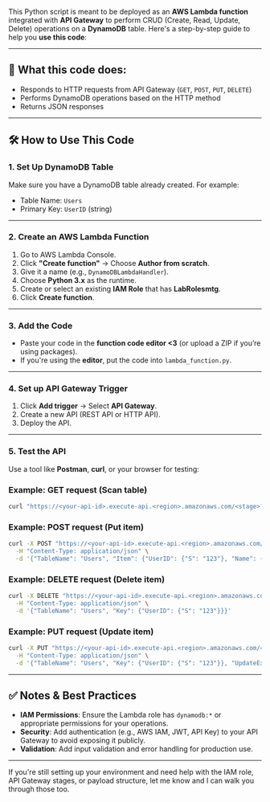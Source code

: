 This Python script is meant to be deployed as an **AWS Lambda function** integrated with **API Gateway** to perform CRUD (Create, Read, Update, Delete) operations on a **DynamoDB** table. Here's a step-by-step guide to help you **use this code**:

---

## 🧠 What this code does:

* Responds to HTTP requests from API Gateway (`GET`, `POST`, `PUT`, `DELETE`)
* Performs DynamoDB operations based on the HTTP method
* Returns JSON responses

---

## 🛠️ How to Use This Code

### 1. **Set Up DynamoDB Table**

Make sure you have a DynamoDB table already created. For example:

* Table Name: `Users`
* Primary Key: `UserID` (string)

---

### 2. **Create an AWS Lambda Function**

1. Go to AWS Lambda Console.
2. Click **"Create function"** → Choose **Author from scratch**.
3. Give it a name (e.g., `DynamoDBLambdaHandler`).
4. Choose **Python 3.x** as the runtime.
5. Create or select an existing **IAM Role** that has **LabRolesmtg**.
6. Click **Create function**.

---

### 3. **Add the Code**

* Paste your code in the **function code editor <3** (or upload a ZIP if you’re using packages).
* If you're using the **editor**, put the code into `lambda_function.py`.

---

### 4. **Set up API Gateway Trigger**

1. Click **Add trigger** → Select **API Gateway**.
2. Create a new API (REST API or HTTP API).
3. Deploy the API.

---

### 5. **Test the API**

Use a tool like **Postman**, **curl**, or your browser for testing:

### Example: GET request (Scan table)

```bash
curl "https://<your-api-id>.execute-api.<region>.amazonaws.com/<stage>?TableName=Users"
```

### Example: POST request (Put item)

```bash
curl -X POST "https://<your-api-id>.execute-api.<region>.amazonaws.com/<stage>" \
  -H "Content-Type: application/json" \
  -d '{"TableName": "Users", "Item": {"UserID": {"S": "123"}, "Name": {"S": "Alice"}}}'
```

### Example: DELETE request (Delete item)

```bash
curl -X DELETE "https://<your-api-id>.execute-api.<region>.amazonaws.com/<stage>" \
  -H "Content-Type: application/json" \
  -d '{"TableName": "Users", "Key": {"UserID": {"S": "123"}}}'
```

### Example: PUT request (Update item)

```bash
curl -X PUT "https://<your-api-id>.execute-api.<region>.amazonaws.com/<stage>" \
  -H "Content-Type: application/json" \
  -d '{"TableName": "Users", "Key": {"UserID": {"S": "123"}}, "UpdateExpression": "SET #n = :name", "ExpressionAttributeNames": {"#n": "Name"}, "ExpressionAttributeValues": {":name": {"S": "Updated Alice"}}}'
```

---

## ✅ Notes & Best Practices

* **IAM Permissions**: Ensure the Lambda role has `dynamodb:*` or appropriate permissions for your operations.
* **Security**: Add authentication (e.g., AWS IAM, JWT, API Key) to your API Gateway to avoid exposing it publicly.
* **Validation**: Add input validation and error handling for production use.

---

If you're still setting up your environment and need help with the IAM role, API Gateway stages, or payload structure, let me know and I can walk you through those too.
